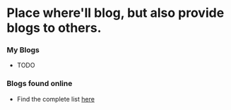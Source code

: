 # Place where'll blog, but also provide blogs to others.

### My Blogs

- TODO

### Blogs found online

- Find the complete list [here](./blog/resources/index.md)